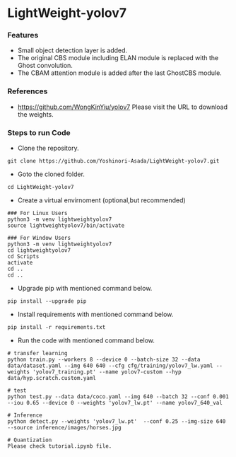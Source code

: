 # LightWeight-yolov7

### Features
- Small object detection layer is added.
- The original CBS module including ELAN module is replaced with the Ghost convolution.
- The CBAM attention module is added after the last GhostCBS module.

### References
 - https://github.com/WongKinYiu/yolov7
   Please visit the URL to download the weights.

### Steps to run Code
- Clone the repository.
```
git clone https://github.com/Yoshinori-Asada/LightWeight-yolov7.git
```
- Goto the cloned folder.
```
cd LightWeight-yolov7
```
- Create a virtual envirnoment (optional,but recommended)
```
### For Linux Users
python3 -m venv lightweightyolov7
source lightweightyolov7/bin/activate

### For Window Users
python3 -m venv lightweightyolov7
cd lightweightyolov7
cd Scripts
activate
cd ..
cd ..
```
- Upgrade pip with mentioned command below.
```
pip install --upgrade pip
```
- Install requirements with mentioned command below.
```
pip install -r requirements.txt
```
- Run the code with mentioned command below.
```
# transfer learning
python train.py --workers 8 --device 0 --batch-size 32 --data data/dataset.yaml --img 640 640 --cfg cfg/training/yolov7_lw.yaml --weights 'yolov7_training.pt' --name yolov7-custom --hyp data/hyp.scratch.custom.yaml

# test
python test.py --data data/coco.yaml --img 640 --batch 32 --conf 0.001 --iou 0.65 --device 0 --weights 'yolov7_lw.pt' --name yolov7_640_val

# Inference
python detect.py --weights 'yolov7_lw.pt'  --conf 0.25 --img-size 640 --source inference/images/horses.jpg

# Quantization
Please check tutorial.ipynb file.

